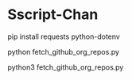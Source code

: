 # Sscript-Chan

pip install requests python-dotenv

python fetch_github_org_repos.py


python3 fetch_github_org_repos.py
